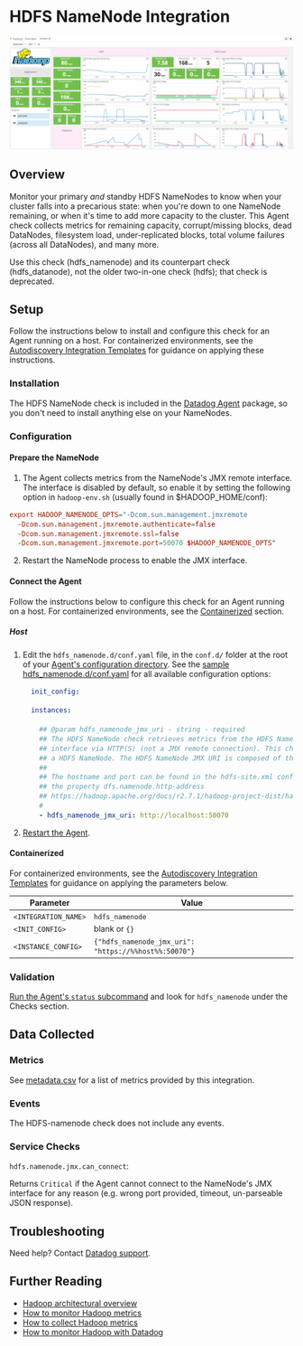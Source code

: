# HDFS NameNode Integration

![HDFS Dashboard][111]

## Overview

Monitor your primary _and_ standby HDFS NameNodes to know when your cluster falls into a precarious state: when you're down to one NameNode remaining, or when it's time to add more capacity to the cluster. This Agent check collects metrics for remaining capacity, corrupt/missing blocks, dead DataNodes, filesystem load, under-replicated blocks, total volume failures (across all DataNodes), and many more.

Use this check (hdfs_namenode) and its counterpart check (hdfs_datanode), not the older two-in-one check (hdfs); that check is deprecated.

## Setup

Follow the instructions below to install and configure this check for an Agent running on a host. For containerized environments, see the [Autodiscovery Integration Templates][112] for guidance on applying these instructions.

### Installation

The HDFS NameNode check is included in the [Datadog Agent][113] package, so you don't need to install anything else on your NameNodes.

### Configuration
#### Prepare the NameNode

1. The Agent collects metrics from the NameNode's JMX remote interface. The interface is disabled by default, so enable it by setting the following option in `hadoop-env.sh` (usually found in $HADOOP_HOME/conf):

  ```conf
  export HADOOP_NAMENODE_OPTS="-Dcom.sun.management.jmxremote
    -Dcom.sun.management.jmxremote.authenticate=false
    -Dcom.sun.management.jmxremote.ssl=false
    -Dcom.sun.management.jmxremote.port=50070 $HADOOP_NAMENODE_OPTS"
  ```

2. Restart the NameNode process to enable the JMX interface.

#### Connect the Agent

Follow the instructions below to configure this check for an Agent running on a host. For containerized environments, see the [Containerized](#containerized) section.

##### Host

1. Edit the `hdfs_namenode.d/conf.yaml` file, in the `conf.d/` folder at the root of your [Agent's configuration directory][114]. See the [sample hdfs_namenode.d/conf.yaml][115] for all available configuration options:

    ```yaml
      init_config:

      instances:

        ## @param hdfs_namenode_jmx_uri - string - required
        ## The HDFS NameNode check retrieves metrics from the HDFS NameNode's JMX
        ## interface via HTTP(S) (not a JMX remote connection). This check must be installed on
        ## a HDFS NameNode. The HDFS NameNode JMX URI is composed of the NameNode's hostname and port.
        ##
        ## The hostname and port can be found in the hdfs-site.xml conf file under
        ## the property dfs.namenode.http-address
        ## https://hadoop.apache.org/docs/r2.7.1/hadoop-project-dist/hadoop-hdfs/hdfs-default.xml
        #
        - hdfs_namenode_jmx_uri: http://localhost:50070
    ```

2. [Restart the Agent][116].

#### Containerized

For containerized environments, see the [Autodiscovery Integration Templates][112] for guidance on applying the parameters below.

| Parameter            | Value                                                 |
|----------------------|-------------------------------------------------------|
| `<INTEGRATION_NAME>` | `hdfs_namenode`                                       |
| `<INIT_CONFIG>`      | blank or `{}`                                         |
| `<INSTANCE_CONFIG>`  | `{"hdfs_namenode_jmx_uri": "https://%%host%%:50070"}` |

### Validation

[Run the Agent's `status` subcommand][117] and look for `hdfs_namenode` under the Checks section.

## Data Collected
### Metrics

See [metadata.csv][118] for a list of metrics provided by this integration.

### Events
The HDFS-namenode check does not include any events.

### Service Checks

`hdfs.namenode.jmx.can_connect`:

Returns `Critical` if the Agent cannot connect to the NameNode's JMX interface for any reason (e.g. wrong port provided, timeout, un-parseable JSON response).

## Troubleshooting
Need help? Contact [Datadog support][119].

## Further Reading

* [Hadoop architectural overview][1110]
* [How to monitor Hadoop metrics][1111]
* [How to collect Hadoop metrics][1112]
* [How to monitor Hadoop with Datadog][1113]


[111]: https://raw.githubusercontent.com/DataDog/integrations-core/master/hdfs_datanode/images/hadoop_dashboard.png
[112]: https://docs.datadoghq.com/agent/autodiscovery/integrations
[113]: https://app.datadoghq.com/account/settings#agent
[114]: https://docs.datadoghq.com/agent/guide/agent-configuration-files/#agent-configuration-directory
[115]: https://github.com/DataDog/integrations-core/blob/master/hdfs_namenode/datadog_checks/hdfs_namenode/data/conf.yaml.example
[116]: https://docs.datadoghq.com/agent/guide/agent-commands/#start-stop-and-restart-the-agent
[117]: https://docs.datadoghq.com/agent/guide/agent-commands/#agent-status-and-information
[118]: https://github.com/DataDog/integrations-core/blob/master/hdfs_namenode/metadata.csv
[119]: https://docs.datadoghq.com/help
[1110]: https://www.datadoghq.com/blog/hadoop-architecture-overview
[1111]: https://www.datadoghq.com/blog/monitor-hadoop-metrics
[1112]: https://www.datadoghq.com/blog/collecting-hadoop-metrics
[1113]: https://www.datadoghq.com/blog/monitor-hadoop-metrics-datadog
